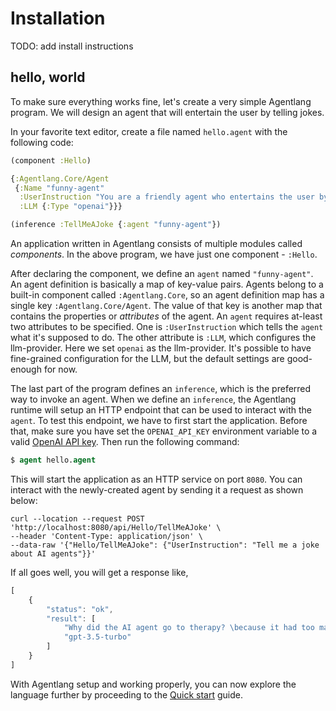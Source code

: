 # Installation

TODO: add install instructions

## hello, world

To make sure everything works fine, let's create a very simple Agentlang program. We will design an agent that will entertain the user by telling jokes.

In your favorite text editor, create a file named `hello.agent` with the following code:

```clojure
(component :Hello)

{:Agentlang.Core/Agent
 {:Name "funny-agent"
  :UserInstruction "You are a friendly agent who entertains the user by telling jokes."
  :LLM {:Type "openai"}}}

(inference :TellMeAJoke {:agent "funny-agent"})
```

An application written in Agentlang consists of multiple modules called *components*. In the above program, we have just one component - `:Hello`.

After declaring the component, we define an `agent` named `"funny-agent"`. An agent definition is basically a map of key-value pairs. Agents belong to a built-in component called `:Agentlang.Core`, so an agent definition map has a single key `:Agentlang.Core/Agent`. The value of that key is another map that contains the properties or *attributes* of the agent. An `agent` requires at-least two attributes to be specified. One is `:UserInstruction` which tells the `agent` what it's supposed to do. The other attribute is `:LLM`, which configures the llm-provider. Here we set `openai` as the llm-provider. It's possible to have fine-grained configuration for the LLM, but the default settings are good-enough for now.

The last part of the program defines an `inference`, which is the preferred way to invoke an agent. When we define an `inference`, the Agentlang runtime will setup an HTTP endpoint that can be used to interact with the `agent`. To test this endpoint, we have to first start the application. Before that, make sure you have set the `OPENAI_API_KEY` environment variable to a valid [OpenAI API key](https://help.openai.com/en/articles/4936850-where-do-i-find-my-openai-api-key). Then run the following command:

```clojure
$ agent hello.agent
```

This will start the application as an HTTP service on port `8080`. You can interact with the newly-created agent by sending it a request as shown below:

```shell
curl --location --request POST 'http://localhost:8080/api/Hello/TellMeAJoke' \
--header 'Content-Type: application/json' \
--data-raw '{"Hello/TellMeAJoke": {"UserInstruction": "Tell me a joke about AI agents"}}'
```

If all goes well, you will get a response like,

```javascript
[
    {
        "status": "ok",
        "result": [
            "Why did the AI agent go to therapy? \because it had too many unresolved issues!",
            "gpt-3.5-turbo"
        ]
    }
]
```

With Agentlang setup and working properly, you can now explore the language further by proceeding to the [Quick start](quick-start.md) guide.
